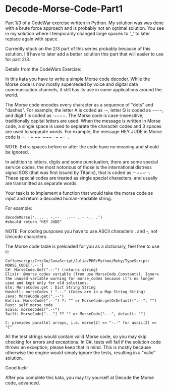 # Decode-Morse-Code-Part1
Part 1/3 of a CodeWar exercise written in Python. My solution was was done with a brute force approach and is probably not an optimal solution.
You see in my solution where I temporarily changed large spaces to '_' to later replace again with space.

Currently stuck on the 2/3 part of this series probably because of this solution. I'll have to later add a better solution this part that
will easier to use for part 2/3.


Details from the CodeWars Exercise:

In this kata you have to write a simple Morse code decoder. While the Morse code is now mostly superseded by voice and digital data communication channels, it still has its use in some applications around the world.

The Morse code encodes every character as a sequence of "dots" and "dashes". For example, the letter A is coded as ·−, letter Q is coded as −−·−, and digit 1 is coded as ·−−−−. The Morse code is case-insensitive, traditionally capital letters are used. When the message is written in Morse code, a single space is used to separate the character codes and 3 spaces are used to separate words. For example, the message HEY JUDE in Morse code is ···· · −·−−   ·−−− ··− −·· ·.

NOTE: Extra spaces before or after the code have no meaning and should be ignored.

In addition to letters, digits and some punctuation, there are some special service codes, the most notorious of those is the international distress signal SOS (that was first issued by Titanic), that is coded as ···−−−···. These special codes are treated as single special characters, and usually are transmitted as separate words.

Your task is to implement a function that would take the morse code as input and return a decoded human-readable string.

For example:

    decodeMorse('.... . -.--   .--- ..- -.. .')
    #should return "HEY JUDE"

NOTE: For coding purposes you have to use ASCII characters . and -, not Unicode characters.

The Morse code table is preloaded for you as a dictionary, feel free to use it:

    Coffeescript/C++/Go/JavaScript/Julia/PHP/Python/Ruby/TypeScript: MORSE_CODE['.--']
    C#: MorseCode.Get(".--") (returns string)
    Elixir: @morse_codes variable (from use MorseCode.Constants). Ignore the unused variable warning for morse_codes because it's no longer used and kept only for old solutions.
    Elm: MorseCodes.get : Dict String String
    Haskell: morseCodes ! ".--" (Codes are in a Map String String)
    Java: MorseCode.get(".--")
    Kotlin: MorseCode[".--"] ?: "" or MorseCode.getOrDefault(".--", "")
    Rust: self.morse_code
    Scala: morseCodes(".--")
    Swift: MorseCode[".--"] ?? "" or MorseCode[".--", default: ""]

    C: provides parallel arrays, i.e. morse[2] == "-.-" for ascii[2] == "C"

All the test strings would contain valid Morse code, so you may skip checking for errors and exceptions. In C#, tests will fail if the solution code throws an exception, please keep that in mind. This is mostly because otherwise the engine would simply ignore the tests, resulting in a "valid" solution.

Good luck!

After you complete this kata, you may try yourself at Decode the Morse code, advanced.

